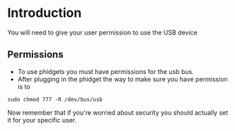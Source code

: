 # Introduction #

You will need to give your user permission to use the USB device

## Permissions ##
  * To use phidgets you must have permissions for the usb bus.
  * After plugging in the phidget the way to make sure you have permission is to
```
sudo chmod 777 -R /dev/bus/usb
```
Now remember that if you're worried about security you should actually set it for your specific user.